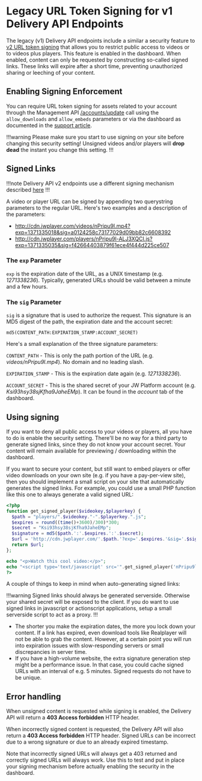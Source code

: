 # Legacy URL Token Signing for v1 Delivery API Endpoints

The legacy (v1) Delivery API endpoints include a similar a security feature to [v2 URL token signing](https://developer.jwplayer.com/jw-platform/docs/developer-guide/delivery-api/url-token-signing/) that allows you to restrict public access to videos or to videos plus players. This feature is enabled in the dashboard. When enabled, content can only be requested by constructing so-called signed links. These links will expire after a short time, preventing unauthorized sharing or leeching of your content.

## Enabling Signing Enforcement

You can require URL token signing for assets related to your account through the Management API [/accounts/update](https://developer.jwplayer.com/jw-platform/reference/v1/methods/accounts/update.html) call using the `allow_downloads` and `allow_embeds` parameters or via the dashboard as documented in the [support article](https://support.jwplayer.com/articles/how-to-enable-url-token-signing).

!!!warning
Please make sure you start to use signing on your site before changing this security setting! Unsigned videos and/or players will **drop dead** the instant you change this setting.
!!!

## Signed Links

!!!note
Delivery API v2 endpoints use a different signing mechanism described [here](https://developer.jwplayer.com/jw-platform/docs/developer-guide/delivery-api/url-token-signing/)
!!!

A video or player URL can be signed by appending two querystring parameters to the regular URL. Here's two examples and a description of the parameters:

* http://cdn.jwplayer.com/videos/nPripu9l.mp4?exp=1371335018&sig=a0124258c73177029d09bb82c6608392
* http://cdn.jwplayer.com/players/nPripu9l-ALJ3XQCI.js?exp=1371335035&sig=f42664403879f61ece4f444d225ce507

### The `exp` Parameter

`exp` is the expiration date of the URL, as a UNIX timestamp (e.g. *1271338236*). Typically, generated URLs should be valid between a minute and a few hours.

### The `sig` Parameter

`sig` is a signature that is used to authorize the request. This signature is an MD5 digest of the  path, the expiration date and the account secret:

    md5(CONTENT_PATH:EXPIRATION_STAMP:ACCOUNT_SECRET)

Here's a small explanation of the three signature parameters:

`CONTENT_PATH` - This is only the path portion of the URL (e.g. *videos/nPripu9l.mp4*). No domain and no leading slash.

`EXPIRATION_STAMP` - This is the expiration date again (e.g. *1271338236*).

`ACCOUNT_SECRET` - This is the shared secret of your JW Platform account (e.g. *Ksi93hsy38sjKfha9JaheEMp*). It can be found in the *account* tab of the dashboard.


## Using signing

If you want to deny all public access to your videos or players, all you have to do is enable the security setting. There'll be no way for a third party to generate signed links, since they do not know your account secret. Your content will remain available for previewing / downloading within the dashboard.

If you want to secure your content, but still want to embed players or offer video downloads on your own site (e.g. if you have a pay-per-view site), then you should implement a small script on your site that automatically generates the signed links. For example, you could use a small PHP function like this one to always generate a valid signed URL:

```php
<?php
function get_signed_player($videokey,$playerkey) {
  $path = "players/".$videokey."-".$playerkey.".js";
  $expires = round((time()+3600)/300)*300;
  $secret = "Ksi93hsy38sjKfha9JaheEMp";
  $signature = md5($path.':'.$expires.':'.$secret);
  $url = 'http://cdn.jwplayer.com/'.$path.'?exp='.$expires.'&sig='.$signature;
  return $url;
};

echo "<p>Watch this cool video:</p>";
echo "<script type='text/javascript' src='".get_signed_player('nPripu9l','ALJ3XQCI')."'></script>";
?>
```

A couple of things to keep in mind when auto-generating signed links:

!!!warning
Signed links should always be generated serverside. Otherwise your shared secret will be exposed to the client. If you do want to use signed links in javascript or actionscript applications, setup a small serverside script to act as a proxy.
!!!

* The shorter you make the expiration dates, the more you lock down your content. If a link has expired, even download tools like Realplayer will not be able to grab the content. However, at a certain point you will run into expiration issues with slow-responding servers or small discrepancies in server time.
* If you have a high-volume website, the extra signature generation step might be a performance issue. In that case, you could cache signed URLs with an interval of e.g. 5 minutes. Signed requests do not have to be unique.

## Error handling

When unsigned content is requested while signing is enabled, the Delivery API will return a **403 Access forbidden** HTTP header.

When incorrectly signed content is requested, the Delivery API will also return a **403 Access forbidden** HTTP header. Signed URLs can be incorrect due to a wrong signature or due to an already expired timestamp.

Note that incorrectly signed URLs will always get a 403 returned and correctly signed URLs will always work. Use this to test and put in place your signing mechanism before actually enabling the security in the dashboard.

